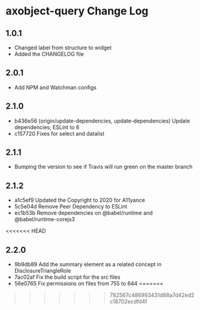 # axobject-query Change Log

## 1.0.1

- Changed label from structure to widget
- Added the CHANGELOG file

## 2.0.1

- Add NPM and Watchman configs

## 2.1.0

- b436e56 (origin/update-dependencies, update-dependencies) Update dependencies; ESLint to 6
- c157720 Fixes for select and datalist

## 2.1.1

- Bumping the version to see if Travis will run green on the master branch

## 2.1.2

- a1c5ef9 Updated the Copyright to 2020 for A11yance
- 5c5e04d Remove Peer Dependency to ESLint
- ec1b53b Remove dependencies on @babel/runtime and @babel/runtime-corejs3

<<<<<<< HEAD
## 2.2.0

- 9b9db89 Add the summary element as a related concept in DisclosureTriangleRole
- 7ac02af Fix the build script for the src files
- 56e0765 Fix permissions on files from 755 to 644
=======
>>>>>>> 782567c486993431d88a7d42ed2c18702ecdfd4f
